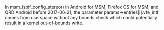 In msm_ispif_config_stereo() in Android for MSM, Firefox OS for MSM, and QRD Android before 2017-06-21, the parameter params->entries[i].vfe_intf comes from userspace without any bounds check which could potentially result in a kernel out-of-bounds write.